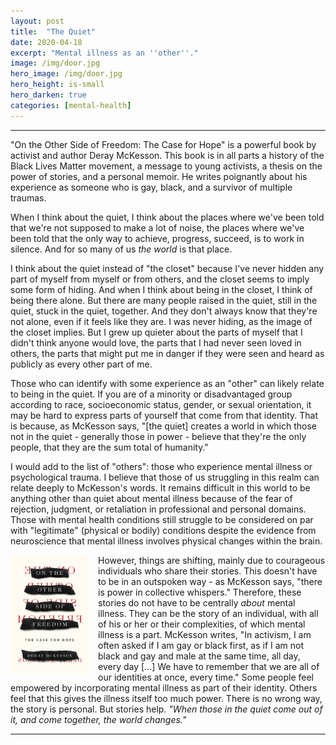 ```yaml
---
layout: post
title:  "The Quiet"
date: 2020-04-18
excerpt: "Mental illness as an ''other''."
image: /img/door.jpg
hero_image: /img/door.jpg
hero_height: is-small
hero_darken: true
categories: [mental-health]
---
```


-----

"On the Other Side of Freedom: The Case for Hope" is a powerful book by activist and author Deray McKesson. This book is in all parts a history of the Black Lives Matter movement, a message to young activists, a thesis on the power of stories, and a personal memoir. He writes poignantly about his experience as someone who is gay, black, and a survivor of multiple traumas.

<div class="box">
  <p>
When I think about the quiet, I think about the places where we've been told that we're not supposed to make a lot of noise, the places where we've been told that the only way to achieve, progress, succeed, is to work in silence. And for so many of us <i>the world</i> is that place.
  </p>
  <p>
  I think about the quiet instead of "the closet" because I've never hidden any part of myself from myself or from others, and the closet seems to imply some form of hiding. And when I think about being in the closet, I think of being there alone. But there are many people raised in the quiet, still in the quiet, stuck in the quiet, together. And they don't always know that they're not alone, even if it feels like they are. I was never hiding, as the image of the closet implies. But I grew up quieter about the parts of myself that I didn't think anyone would love, the parts that I had never seen loved in others, the parts that might put me in danger if they were seen and heard as publicly as every other part of me.
  </p>
</div>

Those who can identify with some experience as an "other" can likely relate to being in the quiet. If you are of a minority or disadvantaged group according to race, socioeconomic status, gender, or sexual orientation, it may be hard to express parts of yourself that come from that identity. That is because, as McKesson says, "[the quiet] creates a world in which those not in the quiet - generally those in power - believe that they're the only people, that they are the sum total of humanity."

I would add to the list of "others": those who experience mental illness or psychological trauma. I believe that those of us struggling in this realm can relate deeply to McKesson's words. It remains difficult in this world to be anything other than quiet about mental illness because of the fear of rejection, judgment, or retaliation in professional and personal domains. Those with mental health conditions still struggle to be considered on par with "legitimate" (physical or bodily) conditions despite the evidence from neuroscience that mental illness involves physical changes within the brain. 

<img style="float: left; margin-right: 1em;" width="25%" height="25%" src="/img/freedom.jpg">

However, things are shifting, mainly due to courageous individuals who share their stories. This doesn't have to be in an outspoken way - as McKesson says, "there is power in collective whispers." Therefore, these stories do not have to be centrally _about_ mental illness. They can be the story of an individual, with all of his or her or their complexities, of which mental illness is a part. McKesson writes, "In activism, I am often asked if I am gay or black first, as if I am not black and gay and male at the same time, all day, every day [...] We have to remember that we are all of our identities at once, every time." Some people feel empowered by incorporating mental illness as part of their identity. Others feel that this gives the illness itself too much power. There is no wrong way, the story is personal. But stories help. <i>"When those in the quiet come out of it, and come together, the world changes."</i>

-----